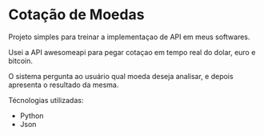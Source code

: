 # Cotação de Moedas

 Projeto simples para treinar a implementaçao de API em meus softwares.

 Usei a API awesomeapi para pegar cotaçao em tempo real do dolar, euro e bitcoin.

 O sistema pergunta ao usuário qual moeda deseja analisar, e depois apresenta o resultado da mesma.

Técnologias utilizadas:
 - Python
 - Json

